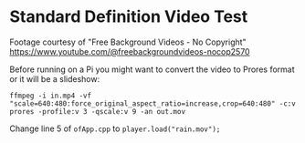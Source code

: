 # Standard Definition Video Test

Footage courtesy of "Free Background Videos - No Copyright"
https://www.youtube.com/@freebackgroundvideos-nocop2570

Before running on a Pi you might want to convert the video to Prores format or it will be a slideshow:

`ffmpeg -i in.mp4 -vf "scale=640:480:force_original_aspect_ratio=increase,crop=640:480" -c:v prores -profile:v 3 -qscale:v 9 -an out.mov`

Change line 5 of `ofApp.cpp` to `player.load("rain.mov");`
